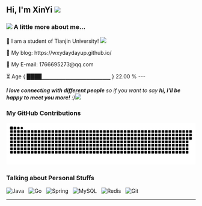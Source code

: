 <h2>Hi, I'm XinYi <img src="https://github.githubassets.com/images/mona-whisper.gif" height="24" /></h2>

### <img src="https://media.giphy.com/media/mGcNjsfWAjY5AEZNw6/giphy.gif" width="50">  A little more about me...  
<p>💖 I am a student of Tianjin University! <img src="https://media.giphy.com/media/WUlplcMpOCEmTGBtBW/giphy.gif" width="30"> </p>
<p>💖 My blog: https://wxydaydayup.github.io/  </p>        
<p>💖 My E-mail: 1766695273@qq.com </p>      
⏳ Age { ████▁▁▁▁▁▁▁▁▁▁▁▁▁▁▁▁▁ } 22.00 %
---

 <em><b>I love connecting with different people</b> so if you want to say <b>hi, I'll be happy to meet you more!</b> :)</em><img src="https://media.giphy.com/media/LnQjpWaON8nhr21vNW/giphy.gif" width="60">

### My GitHub Contributions    
![](https://github.com/wxydaydayup/wxydaydayup/blob/master/assets/github-contribution-grid-snake.svg)  
### Talking about Personal Stuffs  
![Java](https://img.shields.io/badge/-Java-green?style=social&logo=OpenJDK)&nbsp;&nbsp;
![Go](https://img.shields.io/badge/-Go-black?logo=go&style=social)&nbsp;&nbsp;
![Spring](https://img.shields.io/badge/-Spring-lightgrey?style=social&logo=Spring)&nbsp;&nbsp;
![MySQL](https://img.shields.io/badge/-MySQL-black?logo=mysql&style=social)&nbsp;&nbsp;
![Redis](https://img.shields.io/badge/-Redis-lightgrey?style=social&logo=Redis)&nbsp;&nbsp;
![Git](https://img.shields.io/badge/-Git-black?logo=git&style=social) 

---
